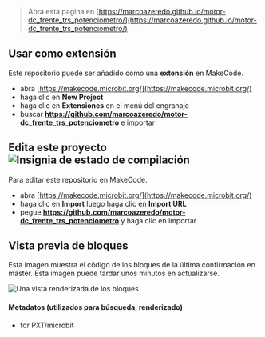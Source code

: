 
> Abra esta pagina en [https://marcoazeredo.github.io/motor-dc_frente_trs_potenciometro/](https://marcoazeredo.github.io/motor-dc_frente_trs_potenciometro/)

## Usar como extensión

Este repositorio puede ser añadido como una **extensión** en MakeCode.

* abra [https://makecode.microbit.org/](https://makecode.microbit.org/)
* haga clic en **New Project**
* haga clic en **Extensiones** en el menú del engranaje
* buscar **https://github.com/marcoazeredo/motor-dc_frente_trs_potenciometro** e importar

## Edita este proyecto ![Insignia de estado de compilación](https://github.com/marcoazeredo/motor-dc_frente_trs_potenciometro/workflows/MakeCode/badge.svg)

Para editar este repositorio en MakeCode.

* abra [https://makecode.microbit.org/](https://makecode.microbit.org/)
* haga clic en **Import** luego haga clic en **Import URL**
* pegue **https://github.com/marcoazeredo/motor-dc_frente_trs_potenciometro** y haga clic en importar

## Vista previa de bloques

Esta imagen muestra el código de los bloques de la última confirmación en master.
Esta imagen puede tardar unos minutos en actualizarse.

![Una vista renderizada de los bloques](https://github.com/marcoazeredo/motor-dc_frente_trs_potenciometro/raw/master/.github/makecode/blocks.png)

#### Metadatos (utilizados para búsqueda, renderizado)

* for PXT/microbit
<script src="https://makecode.com/gh-pages-embed.js"></script><script>makeCodeRender("{{ site.makecode.home_url }}", "{{ site.github.owner_name }}/{{ site.github.repository_name }}");</script>
